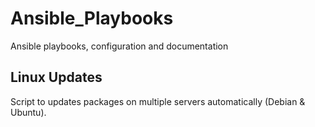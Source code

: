 # Ansible_Playbooks
Ansible playbooks, configuration and documentation

## Linux Updates
Script to updates packages on multiple servers automatically (Debian & Ubuntu).
